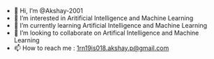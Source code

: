 - 👋 Hi, I’m @Akshay-2001
- 👀 I’m interested in Aritificial Intelligence and Machine Learning
- 🌱 I’m currently learning Artificial Intelligence and Machine Learning
- 💞️ I’m looking to collaborate on Artifical Intelligence and Machine Learning
- 📫 How to reach me : 1rn19is018.akshay.p@gmail.com

<!---
Akshay-2001/Akshay-2001 is a ✨ special ✨ repository because its `README.md` (this file) appears on your GitHub profile.
You can click the Preview link to take a look at your changes.
--->
